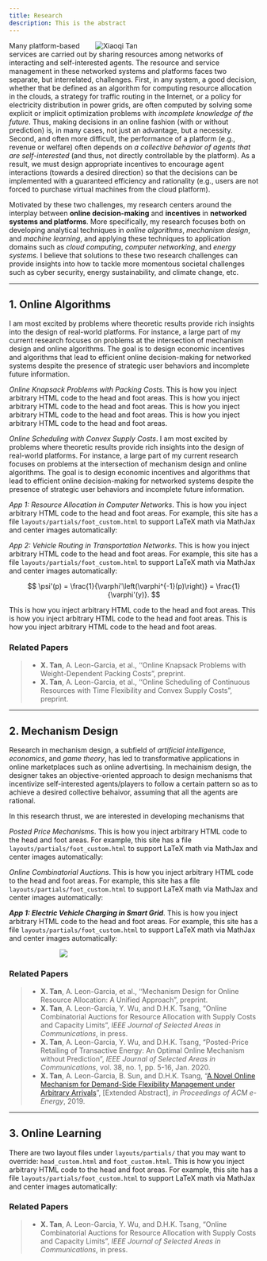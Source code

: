 ```yaml
---
title: Research
description: This is the abstract
---
```


<a id="research_overview"></a>
<img src="/img/overview.png" style="max-width:30%; min-width:330px; float: right" alt="Xiaoqi Tan"/>

Many platform-based services are carried out by sharing resources  among networks of interacting and self-interested agents.  The resource and service management in these networked systems and platforms faces two separate, but interrelated, challenges. First, in any system, a good decision, whether that be defined as an algorithm for computing resource allocation in the clouds, a strategy for  traffic routing in the Internet, or a policy for electricity distribution in power grids, are often computed by solving some explicit or implicit optimization problems with *incomplete knowledge of the future*. Thus, making decisions in an online fashion (with or without prediction) is, in many cases, not just an advantage, but a necessity. Second, and often more difficult, the performance of a platform (e.g., revenue or welfare) often depends on *a collective behavior of agents that are self-interested* (and thus, not directly controllable by the platform). As a result,  we must design appropriate incentives to encourage agent interactions (towards a desired direction) so that the decisions can be implemented with a guaranteed efficiency and rationality (e.g., users are not forced to purchase virtual machines from the cloud platform). 

Motivated by these two challenges, my research centers around  the interplay between  **online decision-making**  and  **incentives** in **networked systems and platforms**. More specifically, my research focuses both on developing analytical techniques in *online algorithms*, *mechanism design*, and *machine learning*, and applying these techniques to  application domains such as *cloud computing*, *computer networking*,  and *energy systems*. I believe that solutions to these two research challenges can provide insights into how to tackle more momentous societal challenges such as cyber security, energy sustainability, and climate change, etc. 


[comment]: # (I believe that solutions to alleviate or resolve these research challenges provide insights into how to tackle many societal challenges such as computing efficiency, cyber security, energy sustainability, traffic congestion, and climate change, etc. e.g., random job arrivals in cloud computing or volatile renewable energy generation in energy systems. The design of economic incentives, termed as mechanism design, sits at the intersection of artificial intelligence and economics, and has led to transformative applications in various domains such as online advertising and on-demand service platforms. My research)

[comment]: # (For examples, how incentives influence the behavior of self-interested agents, and thus the peformance of online decisions? how online decisions influence the outcome of incentives if there exist zero knowledge of future information? )

---

## 1. <a id="online_algorithms"></a> Online Algorithms

I am most excited by problems where theoretic results provide rich insights into the design of real-world platforms. For instance, a large part of my current research focuses on problems at the intersection of mechanism design and online algorithms. The goal is to design economic incentives and algorithms that lead to efficient  online decision-making for networked systems despite the presence of  strategic user behaviors and incomplete future information. 


*Online Knapsack Problems with Packing Costs*. This is how you inject arbitrary HTML code to the head and foot areas. This is how you inject arbitrary HTML code to the head and foot areas. This is how you inject arbitrary HTML code to the head and foot areas. This is how you inject arbitrary HTML code to the head and foot areas. 

*Online Scheduling with Convex Supply Costs*. I am most excited by problems where theoretic results provide rich insights into the design of real-world platforms. For instance, a large part of my current research focuses on problems at the intersection of mechanism design and online algorithms. The goal is to design economic incentives and algorithms that lead to efficient  online decision-making for networked systems despite the presence of  strategic user behaviors and incomplete future information. 

*App 1: Resource Allocation in Computer Networks*. This is how you inject arbitrary HTML code to the head and foot areas. For example, this site has a file `layouts/partials/foot_custom.html` to support LaTeX math via MathJax and center images automatically:

*App 2: Vehicle Routing in Transportation Networks*. This is how you inject arbitrary HTML code to the head and foot areas. For example, this site has a file `layouts/partials/foot_custom.html` to support LaTeX math via MathJax and center images automatically:

$$ \psi'(p) = \frac{1}{\varphi'\left(\varphi^{-1}(p)\right)} = \frac{1}{\varphi'(y)}. $$

This is how you inject arbitrary HTML code to the head and foot areas. This is how you inject arbitrary HTML code to the head and foot areas. This is how you inject arbitrary HTML code to the head and foot areas. 

### Related Papers

> - **X. Tan**, A. Leon-Garcia, et al., ‘‘Online Knapsack Problems with Weight-Dependent Packing Costs”, preprint.
> - **X. Tan**, A. Leon-Garcia, et al., ‘‘Online Scheduling of Continuous Resources with Time Flexibility and Convex Supply Costs”, preprint.


---

## 2. <a id="mechanism_design"></a> Mechanism Design

Research in mechanism design, a subfield of *artificial intelligence*, *economics*, and *game theory*, has led to transformative applications in online marketplaces such as online advertising. In mechainism design, the designer takes an objective-oriented approach to design mechanisms that incentivize self-interested agents/players to follow a certain pattern so as to achieve a desired collective behaivor, assuming that all the agents are rational. 

In this research thrust, we are interested in developing mechanisms that 


*Posted Price Mechanisms*. This is how you inject arbitrary HTML code to the head and foot areas. For example, this site has a file `layouts/partials/foot_custom.html` to support LaTeX math via MathJax and center images automatically:

*Online Combinatorial Auctions*. This is how you inject arbitrary HTML code to the head and foot areas. For example, this site has a file `layouts/partials/foot_custom.html` to support LaTeX math via MathJax and center images automatically:


_**App 1: Electric Vehicle Charging  in Smart Grid**_. This is how you inject arbitrary HTML code to the head and foot areas. For example, this site has a file `layouts/partials/foot_custom.html` to support LaTeX math via MathJax and center images automatically:

<p align="center">
  <img src="/img/three_layer_smart_cities.png" style="max-width:80%; min-width:300px"/>
</p>

### Related Papers

> - **X. Tan**, A. Leon-Garcia, et al., ‘‘Mechanism Design for Online Resource Allocation: A Unified Approach”, preprint.
> - **X. Tan**, A. Leon-Garcia, Y. Wu, and D.H.K. Tsang, “Online Combinatorial Auctions for Resource Allocation with Supply Costs and Capacity Limits”, *IEEE Journal of Selected Areas in Communications*, in press. 
> - **X. Tan**, A. Leon-Garcia, Y. Wu, and D.H.K. Tsang, “Posted-Price Retailing of Transactive Energy: An Optimal Online Mechanism without Prediction”, *IEEE Journal of Selected Areas in Communications*, vol. 38, no. 1, pp. 5-16, Jan. 2020.
> - **X. Tan**, A. Leon-Garcia, B. Sun, and D.H.K. Tsang, “[A Novel Online Mechanism for Demand-Side Flexibility Management under Arbitrary Arrivals](/documents/e_energy_19.pdf)”, [Extended Abstract], *in Proceedings of ACM e-Energy*, 2019.

---

## 3. <a id="machine_learning"></a>  Online Learning

There are two layout files under `layouts/partials/` that you may want to override: `head_custom.html` and `foot_custom.html`. This is how you inject arbitrary HTML code to the head and foot areas. For example, this site has a file `layouts/partials/foot_custom.html` to support LaTeX math via MathJax and center images automatically:

### Related Papers

> - **X. Tan**, A. Leon-Garcia, Y. Wu, and D.H.K. Tsang, “Online Combinatorial Auctions for Resource Allocation with Supply Costs and Capacity Limits”, *IEEE Journal of Selected Areas in Communications*, in press. 